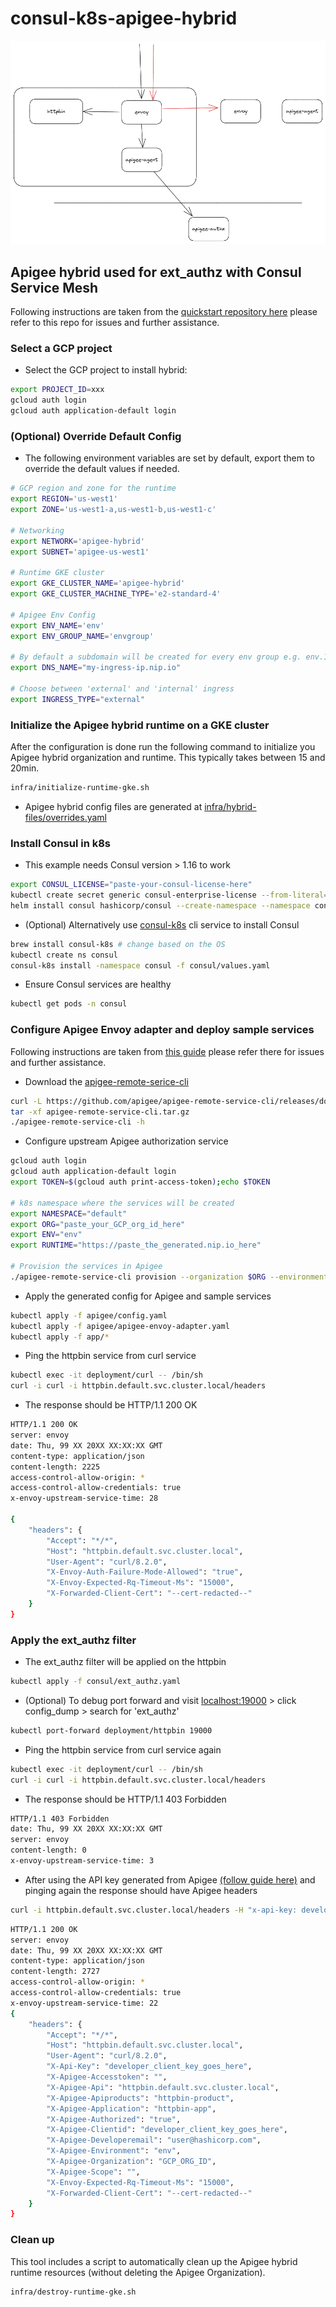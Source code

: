 # consul-k8s-apigee-hybrid

![ext_authz](images/arch.png)

## Apigee hybrid used for ext_authz with Consul Service Mesh

Following instructions are taken from the [quickstart repository here](https://github.com/apigee/devrel/tree/main/tools/hybrid-quickstart) please refer to this repo for issues and further assistance.

### Select a GCP project

* Select the GCP project to install hybrid:

```sh
export PROJECT_ID=xxx
gcloud auth login
gcloud auth application-default login 
```

### (Optional) Override Default Config

* The following environment variables are set by default, export them to override the default values if needed.

```sh
# GCP region and zone for the runtime
export REGION='us-west1'
export ZONE='us-west1-a,us-west1-b,us-west1-c'

# Networking
export NETWORK='apigee-hybrid'
export SUBNET='apigee-us-west1'

# Runtime GKE cluster
export GKE_CLUSTER_NAME='apigee-hybrid'
export GKE_CLUSTER_MACHINE_TYPE='e2-standard-4'

# Apigee Env Config
export ENV_NAME='env'
export ENV_GROUP_NAME='envgroup'

# By default a subdomain will be created for every env group e.g. env.1-2-3-4.nip.io (where 1.2.3.4 is the IP of the istio ingress)
export DNS_NAME="my-ingress-ip.nip.io"

# Choose between 'external' and 'internal' ingress
export INGRESS_TYPE="external"
```

### Initialize the Apigee hybrid runtime on a GKE cluster

After the configuration is done run the following command to initialize you
Apigee hybrid organization and runtime. This typically takes between 15 and
20min.

```sh
infra/initialize-runtime-gke.sh
```

* Apigee hybrid config files are generated at [infra/hybrid-files/overrides.yaml](infra/hybrid-files/overrides.yaml)

### Install Consul in k8s

* This example needs Consul version > 1.16 to work

```sh
export CONSUL_LICENSE="paste-your-consul-license-here"
kubectl create secret generic consul-enterprise-license --from-literal=key=$CONSUL_LICENSE -n consul
helm install consul hashicorp/consul --create-namespace --namespace consul --values consul/values.yaml
```

* (Optional) Alternatively use [consul-k8s](https://github.com/hashicorp/consul-k8s) cli service to install Consul

```sh
brew install consul-k8s # change based on the OS
kubectl create ns consul
consul-k8s install -namespace consul -f consul/values.yaml
```

* Ensure Consul services are healthy

```sh
kubectl get pods -n consul
```

### Configure Apigee Envoy adapter and deploy sample services

Following instructions are taken from [this guide](https://cloud.google.com/apigee/docs/api-platform/envoy-adapter/v2.0.x/example-hybrid) please refer there for issues and further assistance.

* Download the [apigee-remote-serice-cli](https://github.com/apigee/apigee-remote-service-cli)

```sh
curl -L https://github.com/apigee/apigee-remote-service-cli/releases/download/v2.1.1/apigee-remote-service-cli_2.1.1_macOS_64-bit.tar.gz > apigee-remote-service-cli.tar.gz
tar -xf apigee-remote-service-cli.tar.gz
./apigee-remote-service-cli -h
```

* Configure upstream Apigee authorization service

```sh
gcloud auth login
gcloud auth application-default login
export TOKEN=$(gcloud auth print-access-token);echo $TOKEN

# k8s namespace where the services will be created
export NAMESPACE="default"
export ORG="paste_your_GCP_org_id_here"
export ENV="env"
export RUNTIME="https://paste_the_generated.nip.io_here"

# Provision the services in Apigee
./apigee-remote-service-cli provision --organization $ORG --environment $ENV --runtime $RUNTIME --namespace $NAMESPACE --token $TOKEN --insecure > apigee/config.yaml
```

* Apply the generated config for Apigee and sample services

```sh
kubectl apply -f apigee/config.yaml
kubectl apply -f apigee/apigee-envoy-adapter.yaml
kubectl apply -f app/*
```

* Ping the httpbin service from curl service

```sh
kubectl exec -it deployment/curl -- /bin/sh
curl -i curl -i httpbin.default.svc.cluster.local/headers
```

* The response should be HTTP/1.1 200 OK

```sh
HTTP/1.1 200 OK
server: envoy
date: Thu, 99 XX 20XX XX:XX:XX GMT
content-type: application/json
content-length: 2225
access-control-allow-origin: *
access-control-allow-credentials: true
x-envoy-upstream-service-time: 28

{
    "headers": {
        "Accept": "*/*", 
        "Host": "httpbin.default.svc.cluster.local", 
        "User-Agent": "curl/8.2.0", 
        "X-Envoy-Auth-Failure-Mode-Allowed": "true", 
        "X-Envoy-Expected-Rq-Timeout-Ms": "15000", 
        "X-Forwarded-Client-Cert": "--cert-redacted--"
    }
}
```

### Apply the ext_authz filter

* The ext_authz filter will be applied on the httpbin

```sh
kubectl apply -f consul/ext_authz.yaml
```

* (Optional) To debug port forward and visit [localhost:19000](localhost:19000) > click config_dump > search for 'ext_authz'

```sh
kubectl port-forward deployment/httpbin 19000
```

* Ping the httpbin service from curl service again

```sh
kubectl exec -it deployment/curl -- /bin/sh
curl -i curl -i httpbin.default.svc.cluster.local/headers
```

* The response should be HTTP/1.1 403 Forbidden

```sh
HTTP/1.1 403 Forbidden
date: Thu, 99 XX 20XX XX:XX:XX GMT
server: envoy
content-length: 0
x-envoy-upstream-service-time: 3
```

* After using the API key generated from Apigee [(follow guide here)](https://cloud.google.com/apigee/docs/api-platform/envoy-adapter/v2.0.x/operation#how-to-obtain-an-api-key) and pinging again the response should have Apigee headers

```sh
curl -i httpbin.default.svc.cluster.local/headers -H "x-api-key: developer_client_key_goes_here"
```

```sh
HTTP/1.1 200 OK
server: envoy
date: Thu, 99 XX 20XX XX:XX:XX GMT
content-type: application/json
content-length: 2727
access-control-allow-origin: *
access-control-allow-credentials: true
x-envoy-upstream-service-time: 22
{
    "headers": {
        "Accept": "*/*", 
        "Host": "httpbin.default.svc.cluster.local", 
        "User-Agent": "curl/8.2.0", 
        "X-Api-Key": "developer_client_key_goes_here", 
        "X-Apigee-Accesstoken": "", 
        "X-Apigee-Api": "httpbin.default.svc.cluster.local", 
        "X-Apigee-Apiproducts": "httpbin-product", 
        "X-Apigee-Application": "httpbin-app", 
        "X-Apigee-Authorized": "true", 
        "X-Apigee-Clientid": "developer_client_key_goes_here", 
        "X-Apigee-Developeremail": "user@hashicorp.com", 
        "X-Apigee-Environment": "env", 
        "X-Apigee-Organization": "GCP_ORG_ID", 
        "X-Apigee-Scope": "", 
        "X-Envoy-Expected-Rq-Timeout-Ms": "15000",
        "X-Forwarded-Client-Cert": "--cert-redacted--"
    }
}
```

### Clean up

This tool includes a script to automatically clean up the Apigee hybrid
runtime resources (without deleting the Apigee Organization).

```sh
infra/destroy-runtime-gke.sh
```
